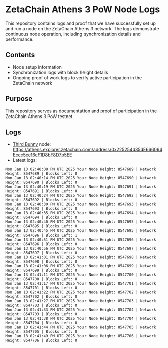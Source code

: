 # ZetaChain Athens 3 PoW Node Logs
This repository contains logs and proof that we have successfully set up and run a node on the ZetaChain Athens 3 network. The logs demonstrate continuous node operation, including synchronization details and performance.

## Contents
- Node setup information
- Synchronization logs with block height details
- Ongoing proof of work logs to verify active participation in the ZetaChain network

## Purpose
This repository serves as documentation and proof of participation in the ZetaChain Athens 3 PoW testnet.

## Logs

- [Third Bunny](https://thirdbunny.xyz/) node: https://athens.explorer.zetachain.com/address/0x225254d35dE666064Eccc5ce16eF1D8bF8D7b5EE
- Latest logs:
```
Mon Jan 13 02:40:08 PM UTC 2025 Your Node Height: 8547689 | Network Height: 8547689 | Blocks Left: 0
Mon Jan 13 02:40:14 PM UTC 2025 Your Node Height: 8547690 | Network Height: 8547690 | Blocks Left: 0
Mon Jan 13 02:40:19 PM UTC 2025 Your Node Height: 8547691 | Network Height: 8547691 | Blocks Left: 0
Mon Jan 13 02:40:24 PM UTC 2025 Your Node Height: 8547692 | Network Height: 8547692 | Blocks Left: 0
Mon Jan 13 02:40:30 PM UTC 2025 Your Node Height: 8547693 | Network Height: 8547693 | Blocks Left: 0
Mon Jan 13 02:40:35 PM UTC 2025 Your Node Height: 8547694 | Network Height: 8547694 | Blocks Left: 0
Mon Jan 13 02:40:40 PM UTC 2025 Your Node Height: 8547695 | Network Height: 8547695 | Blocks Left: 0
Mon Jan 13 02:40:45 PM UTC 2025 Your Node Height: 8547695 | Network Height: 8547696 | Blocks Left: 1
Mon Jan 13 02:40:51 PM UTC 2025 Your Node Height: 8547696 | Network Height: 8547696 | Blocks Left: 0
Mon Jan 13 02:40:56 PM UTC 2025 Your Node Height: 8547697 | Network Height: 8547697 | Blocks Left: 0
Mon Jan 13 02:41:01 PM UTC 2025 Your Node Height: 8547698 | Network Height: 8547698 | Blocks Left: 0
Mon Jan 13 02:41:06 PM UTC 2025 Your Node Height: 8547699 | Network Height: 8547699 | Blocks Left: 0
Mon Jan 13 02:41:11 PM UTC 2025 Your Node Height: 8547700 | Network Height: 8547700 | Blocks Left: 0
Mon Jan 13 02:41:17 PM UTC 2025 Your Node Height: 8547701 | Network Height: 8547701 | Blocks Left: 0
Mon Jan 13 02:41:22 PM UTC 2025 Your Node Height: 8547702 | Network Height: 8547702 | Blocks Left: 0
Mon Jan 13 02:41:27 PM UTC 2025 Your Node Height: 8547703 | Network Height: 8547703 | Blocks Left: 0
Mon Jan 13 02:41:33 PM UTC 2025 Your Node Height: 8547704 | Network Height: 8547703 | Blocks Left: 0
Mon Jan 13 02:41:38 PM UTC 2025 Your Node Height: 8547704 | Network Height: 8547704 | Blocks Left: 0
Mon Jan 13 02:41:44 PM UTC 2025 Your Node Height: 8547705 | Network Height: 8547705 | Blocks Left: 0
Mon Jan 13 02:41:49 PM UTC 2025 Your Node Height: 8547706 | Network Height: 8547706 | Blocks Left: 0
```
